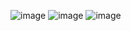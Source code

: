 ![image](https://github.com/nthnlgmz/imgs/assets/143614589/230d8ece-7a8c-4df0-b9ae-34b321131918)
![image](https://github.com/nthnlgmz/imgs/assets/143614589/b5d037e6-9932-476f-916e-413ae127b5ae)
![image](https://github.com/nthnlgmz/imgs/assets/143614589/c52f3a42-2ac3-42b0-b333-4fc8b1da1a33)

